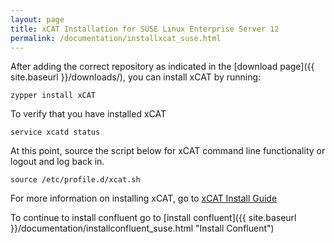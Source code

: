 ```yaml
---
layout: page
title: xCAT Installation for SUSE Linux Enterprise Server 12
permalink: /documentation/installxcat_suse.html
---
```


After adding the correct repository as indicated in the [download page]({{ site.baseurl }}/downloads/), you can install xCAT by running:

    zypper install xCAT

To verify that you have installed xCAT

    service xcatd status

At this point, source the script below for xCAT command line functionality or logout and log back in. 

    source /etc/profile.d/xcat.sh

For more information on installing xCAT, go to [xCAT Install Guide](http://xcat-docs.readthedocs.io/en/stable/guides/install-guides/index.html "xCAT Install Guide")

To continue to install confluent go to [install confluent]({{ site.baseurl }}/documentation/installconfluent_suse.html "Install Confluent")



